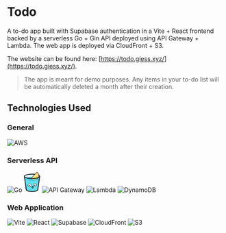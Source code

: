 # Todo

A to-do app built with Supabase authentication in a Vite + React frontend backed by a serverless Go + Gin API deployed using API Gateway + Lambda. The web app is deployed via CloudFront + S3.

The website can be found here: [https://todo.giess.xyz/](https://todo.giess.xyz/).

> The app is meant for demo purposes. Any items in your to-do list will be automatically deleted a month after their creation.

## Technologies Used

### General

<img alt='AWS' width='48' height='48' src="https://cdn.jsdelivr.net/gh/devicons/devicon@latest/icons/amazonwebservices/amazonwebservices-original-wordmark.svg" />

### Serverless API

<p align='left'>
    <img alt='Go' width='48' height='48' src="https://cdn.jsdelivr.net/gh/devicons/devicon@latest/icons/go/go-original.svg" />
    <img alt='Gin Web Framework' width='38' height='48' src="https://raw.githubusercontent.com/gin-gonic/logo/master/color.png" />
    <img alt='API Gateway' width='48' height='48' src='https://icon.icepanel.io/AWS/svg/App-Integration/API-Gateway.svg'>
    <img alt='Lambda' width='48' height='48' src="https://icon.icepanel.io/AWS/svg/Compute/Lambda.svg" />
    <img alt='DynamoDB' width='48' height='48' src="https://cdn.jsdelivr.net/gh/devicons/devicon@latest/icons/dynamodb/dynamodb-original.svg" />
</p>

### Web Application

<p align='left'>
    <img alt='Vite' width='48' height='48' src="https://cdn.jsdelivr.net/gh/devicons/devicon@latest/icons/vite/vite-original.svg" />
    <img alt='React' width='48' height='48' src="https://cdn.jsdelivr.net/gh/devicons/devicon@latest/icons/react/react-original.svg" />
    <img alt='Supabase' width='48' height='48' src='https://cdn.jsdelivr.net/gh/devicons/devicon@latest/icons/supabase/supabase-original.svg'>
    <img alt='CloudFront' width='48' height='48' src="https://icon.icepanel.io/AWS/svg/Networking-Content-Delivery/CloudFront.svg" />
    <img alt='S3' width='48' height='48' src='https://icon.icepanel.io/AWS/svg/Storage/Simple-Storage-Service.svg'>
</p>
